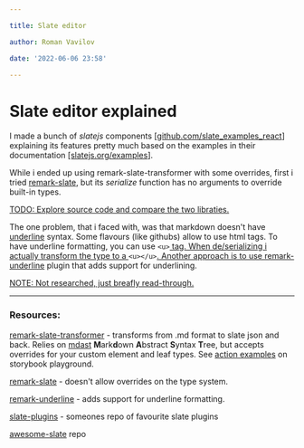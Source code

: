 ```yaml
---

title: Slate editor

author: Roman Vavilov

date: '2022-06-06 23:58'

---
```


# Slate editor explained

I made a bunch  of  *slatejs* components \[[github.com/slate_examples_react](https://github.com/vavilov2212/slate_examples_react)] explaining its  features pretty much based on the examples [](https://www.slatejs.org/examples/richtext)in their documentation [\[slatejs.org/examples](https://www.slatejs.org/examples/richtext)].

While i ended up using remark-slate-transformer with some overrides, first i tried [remark-slate](https://github.com/hanford/remark-slate), but its *serialize* function has no arguments to override built-in types.

<u>TODO: Explore source code and compare the two libraties.</u>

The one problem, that i faced with, was that markdown doesn't have <u>underline</u> syntax. Some flavours (like githubs) allow to use html tags. To have underline formatting, you can use `<u>`<u> tag. When de/serializing i actually transform the type to a </u>`<u></u>`<u>. Another approach is to use </u>[remark-underline](https://github.com/Darkhax/remark-underline) plugin that adds support for underlining.

<u>NOTE: Not researched, just breafly read-through.</u>





---

### Resources:

[remark-slate-transformer](https://github.com/inokawa/remark-slate-transformer) - transforms from .md format to slate json and back. Relies on [mdast](https://github.com/syntax-tree/mdast) **M**ark**d**own **A**bstract **S**yntax **T**ree, but accepts overrides for your custom element and leaf types. See [action examples](https://inokawa.github.io/remark-slate-transformer/?path=/docs/playground-slate-0-50--markdown-to-slate) on storybook playground.

[remark-slate](https://github.com/hanford/remark-slate) - doesn't allow overrides on the type system.

[remark-underline](https://github.com/Darkhax/remark-underline) - adds support for underline formatting.

[slate-plugins](https://github.com/ianstormtaylor/slate-plugins) - someones repo of favourite slate plugins

[awesome-slate](https://github.com/arahansen/awesome-slate) repo
